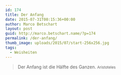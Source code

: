 ```yaml
---
id: 174
title: Der Anfang
date: 2015-07-31T00:15:36+00:00
author: Marco Betschart
layout: post
guid: http://marco.betschart.name/?p=174
permalink: /der-anfang/
thumb_image: uploads/2015/07/start-256x256.jpg
tags:
  - Weisheiten
---
```

> Der Anfang ist die Hälfte des Ganzen. <small>Aristoteles</small>